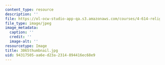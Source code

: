 ```yaml
---
content_type: resource
description: ''
file: https://ol-ocw-studio-app-qa.s3.amazonaws.com/courses/4-614-religious-architecture-and-islamic-cultures-fall-2002/94317505aa6ed23a2314894416ec68e9_3065thumbnail.jpg
file_type: image/jpeg
image_metadata:
  caption: ''
  credit: ''
  image-alt: ''
resourcetype: Image
title: 3065thumbnail.jpg
uid: 94317505-aa6e-d23a-2314-894416ec68e9
---
```

